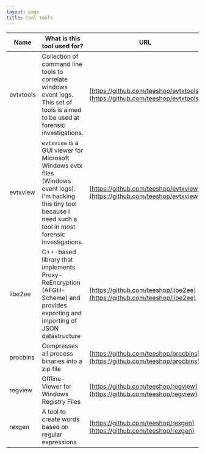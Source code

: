 ```yaml
---
layout: page
title: Cool tools
---
```


| Name | What is this tool used for? | URL |
|-|-|-|
|evtxtools | Collection of command line tools to correlate windows event logs. This set of tools is aimed to be used at forensic investigations. | [https://github.com/teeshop/evtxtools](https://github.com/teeshop/evtxtools)|
|evtxview | `evtxview` is a GUI viewer for Microsoft Windows evtx files (Windows event logs). I'm hacking this tiny tool because I need such a tool in most forensic investigations. | [https://github.com/teeshop/evtxview](https://github.com/teeshop/evtxview) |
|libe2ee|C++-based library that implements Proxy-ReEncryption (AFGH-Scheme) and provides exporting and importing of JSON datastructure|[https://github.com/teeshop/libe2ee](https://github.com/teeshop/libe2ee)|
|procbins|Compresses all process binaries into a zip file|[https://github.com/teeshop/procbins](https://github.com/teeshop/procbins)|
|regview|Offline-Viewer for Windows Registry Files|[https://github.com/teeshop/regview](https://github.com/teeshop/regview)|
|rexgen|A tool to create words based on regular expressions|[https://github.com/teeshop/rexgen](https://github.com/teeshop/rexgen)|